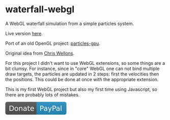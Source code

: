 # waterfall-webgl
A WebGL waterfall simulation from a simple particles system.

Live version [here](https://piellardj.github.io/waterfall-webgl/).

Port of an old OpenGL project: [particles-gpu](https://github.com/piellardj/particles-gpu).

Original idea from [Chris Wellons](http://nullprogram.com/blog/2014/06/29/).


For this project I didn't want to use WebGL extensions, so some things are a bit clumsy.
For instance, since in "core" WebGL one can not bind multiple draw targets, the particles are updated in 2 steps: first the velocities then the positions. This could be done at once with the appropriate extension.


This is my first WebGL project but also my first time using Javascript, so there are probably lots of mistakes.

[![Donate](https://raw.githubusercontent.com/piellardj/piellardj.github.io/master/images/readme/donate-paypal.svg)](https://www.paypal.com/donate/?hosted_button_id=AF7H7GEJTL95E)
